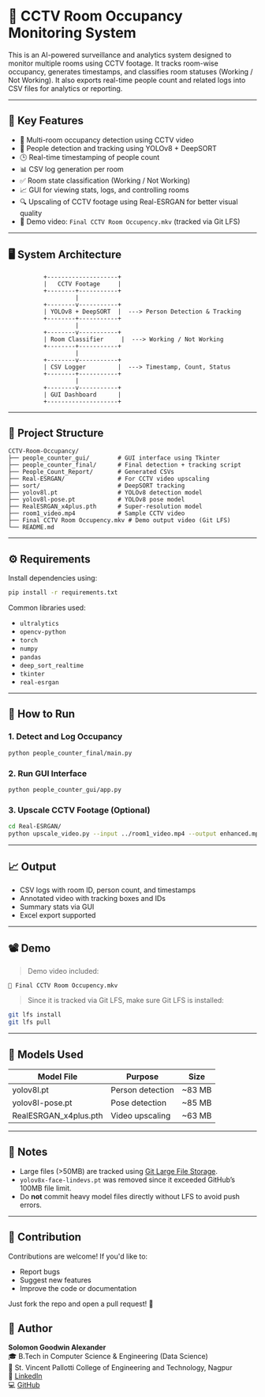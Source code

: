 # 🧠 CCTV Room Occupancy Monitoring System

This is an AI-powered surveillance and analytics system designed to monitor multiple rooms using CCTV footage. It tracks room-wise occupancy, generates timestamps, and classifies room statuses (Working / Not Working). It also exports real-time people count and related logs into CSV files for analytics or reporting.

---

## 📌 Key Features

- 🎥 Multi-room occupancy detection using CCTV video
- 🧍 People detection and tracking using YOLOv8 + DeepSORT
- 🕒 Real-time timestamping of people count
- 📊 CSV log generation per room
- ✅ Room state classification (Working / Not Working)
- 📈 GUI for viewing stats, logs, and controlling rooms
- 🔍 Upscaling of CCTV footage using Real-ESRGAN for better visual quality
- 📁 Demo video: `Final CCTV Room Occupency.mkv` (tracked via Git LFS)

---

## 🖥️ System Architecture

```
          +--------------------+
          |   CCTV Footage     |
          +--------+-----------+
                   |
          +--------v-----------+
          | YOLOv8 + DeepSORT  |  ---> Person Detection & Tracking
          +--------+-----------+
                   |
          +--------v-----------+
          | Room Classifier     |  ---> Working / Not Working
          +--------+-----------+
                   |
          +--------v-----------+
          | CSV Logger         |  ---> Timestamp, Count, Status
          +--------+-----------+
                   |
          +--------v-----------+
          | GUI Dashboard      |
          +--------------------+
```

---

## 📂 Project Structure

```
CCTV-Room-Occupancy/
├── people_counter_gui/        # GUI interface using Tkinter
├── people_counter_final/      # Final detection + tracking script
├── People_Count_Report/       # Generated CSVs
├── Real-ESRGAN/               # For CCTV video upscaling
├── sort/                      # DeepSORT tracking
├── yolov8l.pt                 # YOLOv8 detection model
├── yolov8l-pose.pt            # YOLOv8 pose model
├── RealESRGAN_x4plus.pth      # Super-resolution model
├── room1_video.mp4            # Sample CCTV video
├── Final CCTV Room Occupency.mkv # Demo output video (Git LFS)
└── README.md
```

---

## ⚙️ Requirements

Install dependencies using:

```bash
pip install -r requirements.txt
```

Common libraries used:

- `ultralytics`
- `opencv-python`
- `torch`
- `numpy`
- `pandas`
- `deep_sort_realtime`
- `tkinter`
- `real-esrgan`

---

## 🧪 How to Run

### 1. Detect and Log Occupancy
```bash
python people_counter_final/main.py
```

### 2. Run GUI Interface
```bash
python people_counter_gui/app.py
```

### 3. Upscale CCTV Footage (Optional)
```bash
cd Real-ESRGAN/
python upscale_video.py --input ../room1_video.mp4 --output enhanced.mp4
```

---

## 📈 Output

- CSV logs with room ID, person count, and timestamps
- Annotated video with tracking boxes and IDs
- Summary stats via GUI
- Excel export supported

---

## 📽️ Demo

> Demo video included:

```
📁 Final CCTV Room Occupency.mkv
```

> Since it is tracked via Git LFS, make sure Git LFS is installed:

```bash
git lfs install
git lfs pull
```

---

## 🧠 Models Used

| Model File              | Purpose              | Size       |
|-------------------------|----------------------|------------|
| yolov8l.pt              | Person detection     | ~83 MB     |
| yolov8l-pose.pt         | Pose detection       | ~85 MB     |
| RealESRGAN_x4plus.pth   | Video upscaling      | ~63 MB     |

---

## 🧹 Notes

- Large files (>50MB) are tracked using [Git Large File Storage](https://git-lfs.github.com).
- `yolov8x-face-lindevs.pt` was removed since it exceeded GitHub’s 100MB file limit.
- Do **not** commit heavy model files directly without LFS to avoid push errors.

---

## 🤝 Contribution

Contributions are welcome! If you'd like to:

- Report bugs
- Suggest new features
- Improve the code or documentation

Just fork the repo and open a pull request! 🙌



## 👤 Author

**Solomon Goodwin Alexander**  
🎓 B.Tech in Computer Science & Engineering (Data Science)  
🏫 St. Vincent Pallotti College of Engineering and Technology, Nagpur  
🔗 [LinkedIn](https://www.linkedin.com/in/solomon-alexander-184733170/)  
💻 [GitHub](https://github.com/Solomon-Alexander1)
